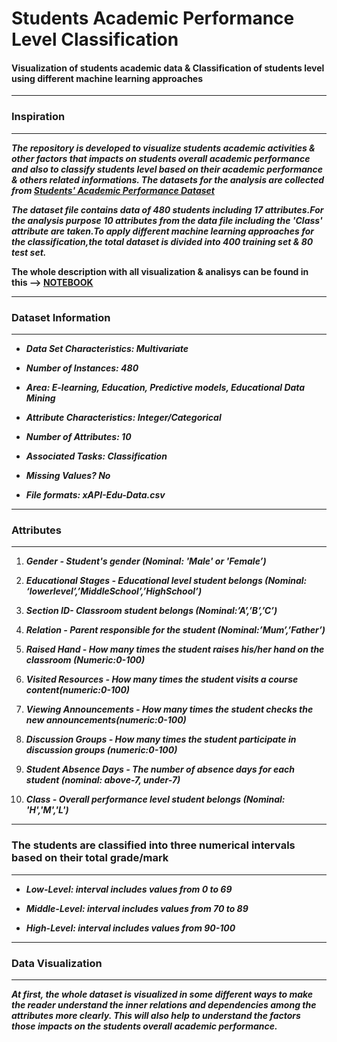 # Students Academic Performance Level Classification

#### Visualization of students academic data & Classification of students level using different machine learning approaches

--------------------------------------------------------

### Inspiration 
-------------------------------
***The repository is developed to visualize students academic activities & other factors that impacts on students overall academic performance and also to classify students level based on their academic performance & others related informations. The datasets for the analysis are collected from [Students' Academic Performance Dataset](https://www.kaggle.com/aljarah/xAPI-Edu-Data)***

***The dataset file contains data of 480 students including 17 attributes.For the analysis purpose 10 attributes from the data file including the 'Class' attribute are taken.To apply different machine learning approaches for the classification,the total dataset is divided into 400 training set & 80 test set.***

**The whole description with all visualization & analisys can be found in this --> [NOTEBOOK](https://github.com/darkprinx/Students-Academic-Performance-Level-Classification/blob/master/Mechine%20learning.ipynb)**

----------------------------
### Dataset Information
-----------------------------
* ***Data Set Characteristics: Multivariate***

* ***Number of Instances: 480***

* ***Area: E-learning, Education, Predictive models, Educational Data Mining***

* ***Attribute Characteristics: Integer/Categorical***

* ***Number of Attributes: 10***

* ***Associated Tasks: Classification***

* ***Missing Values? No***

* ***File formats: xAPI-Edu-Data.csv***


----------------------------------
### Attributes
----------------------------------

1. ***Gender - Student's gender (Nominal: 'Male' or 'Female’)***

2. ***Educational Stages - Educational level student belongs (Nominal: ‘lowerlevel’,’MiddleSchool’,’HighSchool’)***

3. ***Section ID- Classroom student belongs (Nominal:’A’,’B’,’C’)***

4. ***Relation - Parent responsible for the student (Nominal:’Mum’,’Father’)***

5. ***Raised Hand - How many times the student raises his/her hand on the classroom (Numeric:0-100)***

6. ***Visited Resources - How many times the student visits a course content(numeric:0-100)***

7. ***Viewing Announcements - How many times the student checks the new announcements(numeric:0-100)***

8. ***Discussion Groups - How many times the student participate in discussion groups (numeric:0-100)***

9. ***Student Absence Days - The number of absence days for each student (nominal: above-7, under-7)***

10. ***Class - Overall performance level student belongs (Nominal: 'H','M','L')***


-----------------
### The students are classified into three numerical intervals based on their total grade/mark ####
----------------

   * ***Low-Level: interval includes values from 0 to 69***

   * ***Middle-Level: interval includes values from 70 to 89***

   * ***High-Level: interval includes values from 90-100***
   
   
------------------------

### Data Visualization
-------------------------------
***At first, the whole dataset is visualized in some different ways to make the reader understand the inner relations and dependencies among the attributes more clearly. This will also help to understand the factors those impacts on the students overall academic performance.***
